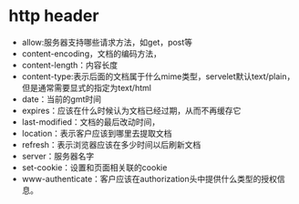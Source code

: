 # http header

- allow:服务器支持哪些请求方法，如get，post等
- content-encoding，文档的编码方法，
- content-length：内容长度
- content-type:表示后面的文档属于什么mime类型，servelet默认text/plain，但是通常需要显式的指定为text/html
- date：当前的gmt时间
- expires：应该在什么时候认为文档已经过期，从而不再缓存它
- last-modified：文档的最后改动时间，
- location：表示客户应该到哪里去提取文档
- refresh：表示浏览器应该在多少时间以后刷新文档
- server：服务器名字
- set-cookie：设置和页面相关联的cookie
- www-authenticate：客户应该在authorization头中提供什么类型的授权信息。